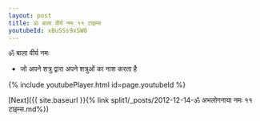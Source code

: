 ```yaml
---
layout: post
title: ॐ बाला वीर्य नमः ११ टाइम्स
youtubeId: xBuSSs9xSW0
---
```

 
 
 ॐ बाला वीर्य नमः  
 
 -  जो अपने शत्रु द्वारा अपने शत्रुओं का नाश करता है 
 
  
 
  
 
 
 
 
 
 


{% include youtubePlayer.html id=page.youtubeId %}
 
[Next]({{ site.baseurl }}{% link  split1/_posts/2012-12-14-ॐ अभलोगनाया नमः ११ टाइम्स.md%})
 
